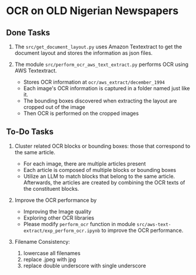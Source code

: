 # OCR on OLD Nigerian Newspapers

## Done Tasks

1. The `src/get_document_layout.py` uses Amazon Textextract to get the document layout and stores the information as json files.

2. The module `src/perform_ocr_aws_text_extract.py` performs OCR using AWS Textextract.
    - Stores OCR information at `ocr/aws_extract/december_1994`
    - Each image's OCR information is captured in a folder named just like it.
    - The bounding boxes discovered when extracting the layout are cropped out of the image
    - Then OCR is performed on the cropped images

## To-Do Tasks

1. Cluster related OCR blocks or bounding boxes: those that correspond to the same article.
    - For each image, there are multiple articles present
    - Each article is composed of multiple blocks or bounding boxes
    - Utilize an LLM to match blocks that belong to the same article. Afterwards, the articles are created by combining the OCR texts of the constituent blocks.

2. Improve the OCR performance by
    - Improving the Image quality
    - Exploring other OCR libraries
    - Please modify `perform_ocr` function in module `src/aws-text-extract/exp_perform_ocr.ipynb` to improve the OCR performance. 

3. Filename Consistency:
    1. lowercase all filenames
    2. replace .jpeg with jpg
    3. replace double underscore with single underscore